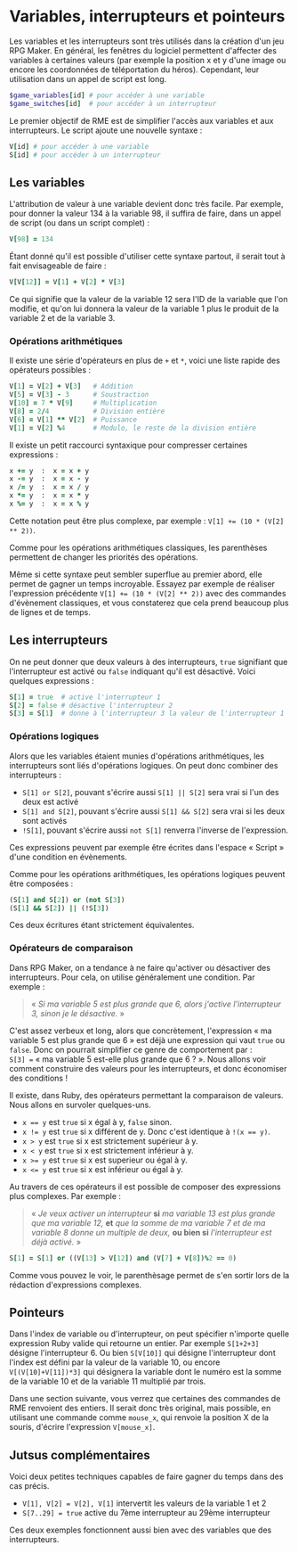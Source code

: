 # Variables, interrupteurs et pointeurs

Les variables et les interrupteurs sont très utilisés dans la création d'un jeu RPG Maker. En général, les fenêtres du logiciel permettent d'affecter des variables à certaines valeurs (par exemple la position x et y d'une image ou encore les coordonnées de téléportation du héros). Cependant, leur utilisation dans un appel de script est long.

```ruby
$game_variables[id] # pour accéder à une variable
$game_switches[id]  # pour accéder à un interrupteur
```

Le premier objectif de RME est de simplifier l'accès aux variables et aux interrupteurs. Le script ajoute une nouvelle syntaxe :

```ruby
V[id] # pour accéder à une variable
S[id] # pour accéder à un interrupteur
```

## Les variables

L'attribution de valeur à une variable devient donc très facile. Par exemple, pour donner la valeur 134 à la variable 98, il suffira de faire, dans un appel de script (ou dans un script complet) :

```ruby
V[98] = 134
```

Étant donné qu'il est possible d'utiliser cette syntaxe partout, il serait tout à fait envisageable de faire :

```ruby
V[V[12]] = V[1] + V[2] * V[3]
```

Ce qui signifie que la valeur de la variable 12 sera l'ID de la variable que l'on modifie, et qu'on lui donnera la valeur de la variable 1 plus le produit de la variable 2 et de la variable 3.

### Opérations arithmétiques

Il existe une série d'opérateurs en plus de `+` et `*`, voici une liste rapide des opérateurs possibles :

```ruby
V[1] = V[2] + V[3]   # Addition
V[5] = V[3] - 3      # Soustraction
V[10] = 7 * V[9]     # Multiplication
V[8] = 2/4           # Division entière
V[6] = V[1] ** V[2]  # Puissance
V[1] = V[2] %4       # Modulo, le reste de la division entière
```

Il existe un petit raccourci syntaxique pour compresser certaines expressions :

```ruby
x += y  :  x = x + y
x -= y  :  x = x - y
x /= y  :  x = x / y
x *= y  :  x = x * y
x %= y  :  x = x % y
```

Cette notation peut être plus complexe, par exemple : `V[1] += (10 * (V[2] ** 2))`.

Comme pour les opérations arithmétiques classiques, les parenthèses permettent de changer les priorités des opérations.

Même si cette syntaxe peut sembler superflue au premier abord, elle permet de gagner un temps incroyable. Essayez par exemple de réaliser l'expression précédente `V[1] += (10 * (V[2] ** 2))` avec des commandes d'évènement classiques, et vous constaterez que cela prend beaucoup plus de lignes et de temps.

## Les interrupteurs

On ne peut donner que deux valeurs à des interrupteurs, `true` signifiant que l'interrupteur est activé ou `false` indiquant qu'il est désactivé. Voici quelques expressions :

```ruby
S[1] = true  # active l'interrupteur 1
S[2] = false # désactive l'interrupteur 2
S[3] = S[1]  # donne à l'interrupteur 3 la valeur de l'interrupteur 1
```

### Opérations logiques

Alors que les variables étaient munies d'opérations arithmétiques, les interrupteurs sont liés d'opérations logiques. On peut donc combiner des interrupteurs :

*    `S[1] or S[2]`, pouvant s'écrire aussi `S[1] || S[2]` sera vrai si l'un des deux est activé
*    `S[1] and S[2]`, pouvant s'écrire aussi `S[1] && S[2]` sera vrai si les deux sont activés
*    `!S[1]`, pouvant s'écrire aussi `not S[1]` renverra l'inverse de l'expression.

Ces expressions peuvent par exemple être écrites dans l'espace « Script » d'une condition en évènements.

Comme pour les opérations arithmétiques, les opérations logiques peuvent être composées :

```ruby
(S[1] and S[2]) or (not S[3])
(S[1] && S[2]) || (!S[3])
```

Ces deux écritures étant strictement équivalentes.

### Opérateurs de comparaison

Dans RPG Maker, on a tendance à ne faire qu'activer ou désactiver des interrupteurs. Pour cela, on utilise généralement une condition. Par exemple :

> « *Si ma variable 5 est plus grande que 6, alors j'active l'interrupteur 3, sinon je le désactive.* »

C'est assez verbeux et long, alors que concrètement, l'expression « ma variable 5 est plus grande que 6 » est déjà une expression qui vaut `true` ou `false`. Donc on pourrait simplifier ce genre de comportement par : `S[3] =` « ma variable 5 est-elle plus grande que 6 ? ». Nous allons voir comment construire des valeurs pour les interrupteurs, et donc économiser des conditions !

Il existe, dans Ruby, des opérateurs permettant la comparaison de valeurs. Nous allons en survoler quelques-uns.

* `x == y` est `true` si x égal à y, `false` sinon.
* `x != y` est `true` si x différent de y. Donc c'est identique à `!(x == y)`.
* `x > y` est `true` si x est strictement supérieur à y.
* `x < y` est `true` si x est strictement inférieur à y.
* `x >= y` est `true` si x est superieur ou égal à y.
* `x <= y` est `true` si x est inférieur ou égal à y.

Au travers de ces opérateurs il est possible de composer des expressions plus complexes. Par exemple :

> « *Je veux activer un interrupteur* **si** *ma variable 13 est plus grande que ma variable 12,* **et** *que la somme de ma variable 7 et de ma variable 8 donne un multiple de deux,* **ou bien si** *l'interrupteur est déjà activé.* »

```ruby
S[1] = S[1] or ((V[13] > V[12]) and (V[7] + V[8])%2 == 0)
```

Comme vous pouvez le voir, le parenthèsage permet de s'en sortir lors de la rédaction d'expressions complexes.

## Pointeurs

Dans l'index de variable ou d'interrupteur, on peut spécifier n'importe quelle expression Ruby valide qui retourne un entier. Par exemple `S[1+2+3]` désigne l'interrupteur 6. Ou bien `S[V[10]]` qui désigne l'interrupteur dont l'index est défini par la valeur de la variable 10, ou encore `V[(V[10]+V[11])*3]` qui désignera la variable dont le numéro est la somme de la variable 10 et de la variable 11 multiplié par trois.

Dans une section suivante, vous verrez que certaines des commandes de RME renvoient des entiers. Il serait donc très original, mais possible, en utilisant une commande comme `mouse_x`, qui renvoie la position X de la souris, d'écrire l'expression `V[mouse_x]`.

## Jutsus complémentaires

Voici deux petites techniques capables de faire gagner du temps dans des cas précis.

* `V[1], V[2] = V[2], V[1]` intervertit les valeurs de la variable 1 et 2
* `S[7..29] = true` active du 7ème interrupteur au 29ème interrupteur

Ces deux exemples fonctionnent aussi bien avec des variables que des interrupteurs.